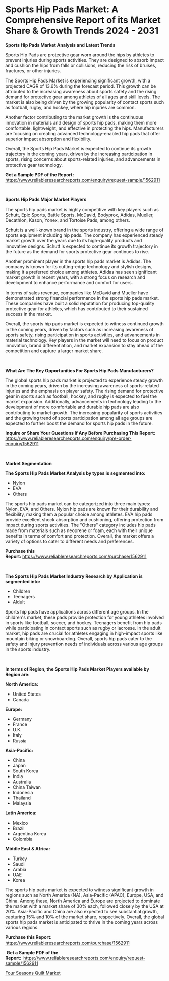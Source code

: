 <p><h1>Sports Hip Pads Market: A Comprehensive Report of its Market Share & Growth Trends 2024 - 2031</h1></p><p><strong>Sports Hip Pads Market Analysis and Latest Trends</strong></p>
<p><p>Sports Hip Pads are protective gear worn around the hips by athletes to prevent injuries during sports activities. They are designed to absorb impact and cushion the hips from falls or collisions, reducing the risk of bruises, fractures, or other injuries.</p><p>The Sports Hip Pads Market is experiencing significant growth, with a projected CAGR of 13.6% during the forecast period. This growth can be attributed to the increasing awareness about sports safety and the rising demand for protective gear among athletes of all ages and skill levels. The market is also being driven by the growing popularity of contact sports such as football, rugby, and hockey, where hip injuries are common.</p><p>Another factor contributing to the market growth is the continuous innovation in materials and design of sports hip pads, making them more comfortable, lightweight, and effective in protecting the hips. Manufacturers are focusing on creating advanced technology-enabled hip pads that offer superior impact absorption and flexibility.</p><p>Overall, the Sports Hip Pads Market is expected to continue its growth trajectory in the coming years, driven by the increasing participation in sports, rising concerns about sports-related injuries, and advancements in protective gear technology.</p></p>
<p><strong>Get a Sample PDF of the Report:&nbsp;</strong> <a href="https://www.reliableresearchreports.com/enquiry/request-sample/1562911">https://www.reliableresearchreports.com/enquiry/request-sample/1562911</a></p>
<p>&nbsp;</p>
<p><strong>Sports Hip Pads Major Market Players</strong></p>
<p><p>The sports hip pads market is highly competitive with key players such as Schutt, Epic Sports, Battle Sports, McDavid, Bodyprox, Adidas, Mueller, Decathlon, Kason, Yonex, and Tortoise Pads, among others. </p><p>Schutt is a well-known brand in the sports industry, offering a wide range of sports equipment including hip pads. The company has experienced steady market growth over the years due to its high-quality products and innovative designs. Schutt is expected to continue its growth trajectory in the future as the demand for sports protective gear continues to rise.</p><p>Another prominent player in the sports hip pads market is Adidas. The company is known for its cutting-edge technology and stylish designs, making it a preferred choice among athletes. Adidas has seen significant market growth in recent years, with a strong focus on research and development to enhance performance and comfort for users.</p><p>In terms of sales revenue, companies like McDavid and Mueller have demonstrated strong financial performance in the sports hip pads market. These companies have built a solid reputation for producing top-quality protective gear for athletes, which has contributed to their sustained success in the market.</p><p>Overall, the sports hip pads market is expected to witness continued growth in the coming years, driven by factors such as increasing awareness of sports safety, rising participation in sports activities, and advancements in material technology. Key players in the market will need to focus on product innovation, brand differentiation, and market expansion to stay ahead of the competition and capture a larger market share.</p></p>
<p>&nbsp;</p>
<p><strong>What Are The Key Opportunities For Sports Hip Pads Manufacturers?</strong></p>
<p><p>The global sports hip pads market is projected to experience steady growth in the coming years, driven by the increasing awareness of sports-related injuries and the emphasis on player safety. The rising demand for protective gear in sports such as football, hockey, and rugby is expected to fuel the market expansion. Additionally, advancements in technology leading to the development of more comfortable and durable hip pads are also contributing to market growth. The increasing popularity of sports activities and the growing trend of sports participation among all age groups are expected to further boost the demand for sports hip pads in the future.</p></p>
<p><strong>Inquire or Share Your Questions If Any Before Purchasing This Report:</strong> <a href="https://www.reliableresearchreports.com/enquiry/pre-order-enquiry/1562911">https://www.reliableresearchreports.com/enquiry/pre-order-enquiry/1562911</a></p>
<p>&nbsp;</p>
<p><strong>Market Segmentation</strong></p>
<p><strong>The Sports Hip Pads Market Analysis by types is segmented into:</strong></p>
<p><ul><li>Nylon</li><li>EVA</li><li>Others</li></ul></p>
<p><p>The sports hip pads market can be categorized into three main types: Nylon, EVA, and Others. Nylon hip pads are known for their durability and flexibility, making them a popular choice among athletes. EVA hip pads provide excellent shock absorption and cushioning, offering protection from impact during sports activities. The "Others" category includes hip pads made from materials such as neoprene or foam, each with their unique benefits in terms of comfort and protection. Overall, the market offers a variety of options to cater to different needs and preferences.</p></p>
<p><strong>Purchase this Report:&nbsp;</strong><a href="https://www.reliableresearchreports.com/purchase/1562911">https://www.reliableresearchreports.com/purchase/1562911</a></p>
<p>&nbsp;</p>
<p><strong>The Sports Hip Pads Market Industry Research by Application is segmented into:</strong></p>
<p><ul><li>Children</li><li>Teenagers</li><li>Aldult</li></ul></p>
<p><p>Sports hip pads have applications across different age groups. In the children's market, these pads provide protection for young athletes involved in sports like football, soccer, and hockey. Teenagers benefit from hip pads while participating in contact sports such as rugby or lacrosse. In the adult market, hip pads are crucial for athletes engaging in high-impact sports like mountain biking or snowboarding. Overall, sports hip pads cater to the safety and injury prevention needs of individuals across various age groups in the sports industry.</p></p>
<p>&nbsp;</p>
<p><strong>In terms of Region, the Sports Hip Pads Market Players available by Region are:</strong></p>
<p>
    <p> <strong> North America: </strong>
        <ul>
            <li>United States</li>
            <li>Canada</li>
        </ul>
        </p> 
    <p> <strong> Europe: </strong>
        <ul>
            <li>Germany</li>
            <li>France</li>
            <li>U.K.</li>
            <li>Italy</li>
            <li>Russia</li>
        </ul>
        </p> 
    <p> <strong> Asia-Pacific: </strong>
        <ul>
            <li>China</li>
            <li>Japan</li>
            <li>South Korea</li>
            <li>India</li>
            <li>Australia</li>
            <li>China Taiwan</li>
            <li>Indonesia</li>
            <li>Thailand</li>
            <li>Malaysia</li>
        </ul>
        </p> 
    <p> <strong> Latin America: </strong>
        <ul>
            <li>Mexico</li>
            <li>Brazil</li>
            <li>Argentina Korea</li>
            <li>Colombia</li>
        </ul>
        </p> 
    <p> <strong> Middle East & Africa: </strong>
        <ul>
            <li>Turkey</li>
            <li>Saudi</li>
            <li>Arabia</li>
            <li>UAE</li>
            <li>Korea</li>
        </ul>
    </p>
    </p>
<p><p>The sports hip pads market is expected to witness significant growth in regions such as North America (NA), Asia-Pacific (APAC), Europe, USA, and China. Among these, North America and Europe are projected to dominate the market with a market share of 30% each, followed closely by the USA at 20%. Asia-Pacific and China are also expected to see substantial growth, capturing 15% and 10% of the market share, respectively. Overall, the global sports hip pads market is anticipated to thrive in the coming years across various regions.</p></p>
<p><strong>Purchase this Report: </strong><a href="https://www.reliableresearchreports.com/purchase/1562911">https://www.reliableresearchreports.com/purchase/1562911</a></p>
<p>&nbsp;<strong>Get a Sample PDF of the Report:&nbsp;&nbsp;</strong><a href="https://www.reliableresearchreports.com/enquiry/request-sample/1562911">https://www.reliableresearchreports.com/enquiry/request-sample/1562911</a></p>
<p><strong></strong></p>
<p><p><a href="https://github.com/Sherrillcrooksxa8i18ucf2m/Market-Research-Report-List-1/blob/main/four-seasons-quilt-market.md">Four Seasons Quilt Market</a></p></p>